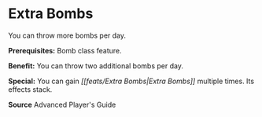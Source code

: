 ﻿---
cssclass: [feats]

---
# Extra Bombs

You can throw more bombs per day.

**Prerequisites:** Bomb class feature.

**Benefit:** You can throw two additional bombs per day.

**Special:** You can gain _[[feats/Extra Bombs|Extra Bombs]]_ multiple times. Its effects stack.

**Source** Advanced Player's Guide